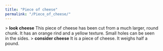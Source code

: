 ```yaml
---
title: "Piece of cheese"
permalink: "/Piece_of_cheese/"
---
```


\> **look cheese**
This piece of cheese has been cut from a much larger, round chunk. It
has an
orange rind and a yellow texture. Small holes can be seen in the
sides.
\> **consider cheese**
It is a piece of cheese.
It weighs half a pound.